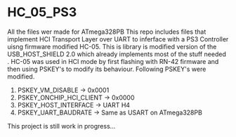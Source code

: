# HC_05_PS3
All the files wer made for ATmega328PB
This repo includes files that implement HCI Transport Layer over UART to inferface with a PS3 Controller uisng firmware modified HC-05. This is library is modified version of the USB_HOST_SHIELD 2.0 which already implements most of the stuff needed .
HC-05 was used in HCI mode by first flashing with RN-42 firmware and then using PSKEY's to modify its behaviour.
Following PSKEY's were modified.
1. PSKEY_VM_DISABLE -> 0x0001
2. PSKEY_ONCHIP_HCI_CLIENT -> 0x0000
3. PSKEY_HOST_INTERFACE -> UART H4
4. PSKEY_UART_BAUDRATE -> Same as USART on ATmega328PB

This project is still work in progress...
